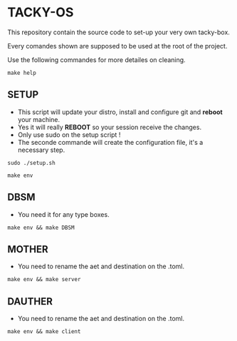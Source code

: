 # TACKY-OS

This repository contain the source code to set-up your very own tacky-box.

Every comandes shown are supposed to be used at the root of the project.

Use the following commandes for more detailes on cleaning.

```shell
make help
```


## SETUP

* This script will update your distro, install and configure git and **reboot** your machine.
* Yes it will really **REBOOT** so your session receive the changes.
* Only use sudo on the setup script !
* The seconde commande will create the configuration file, it's a necessary step.

```shell
sudo ./setup.sh

make env
```

## DBSM

* You need it for any type boxes.

```shell
make env && make DBSM
```

## MOTHER

* You need to rename the aet and destination on the .toml.

```shell
make env && make server
```

## DAUTHER

* You need to rename the aet and destination on the .toml.

```shell
make env && make client
```
